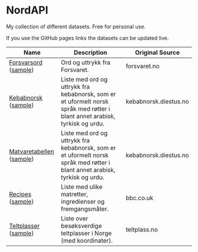 # NordAPI
My collection of different datasets. Free for personal use.

If you use the GitHub pages links the datasets can be updated live.

| Name | Description | Original Source |
|------|-------------|-----------------|
| [Forsvarsord](api/v1/forsvarsord.min.json) ([sample](api/v1/forsvarsord.min.json)) | Ord og uttrykk fra Forsvaret. | forsvaret.no |
| [Kebabnorsk](api/v1/kebabnorsk.min.json) ([sample](api/v1/kebabnorsk-sample.json)) | Liste med ord og uttrykk fra kebabnorsk, som er et uformelt norsk språk med røtter i blant annet arabisk, tyrkisk og urdu. | kebabnorsk.diestus.no |
| [Matvaretabellen](api/v1/matvaretabellen.min.json) ([sample](api/v1/matvaretabellen-sample.json)) | Liste med ord og uttrykk fra kebabnorsk, som er et uformelt norsk språk med røtter i blant annet arabisk, tyrkisk og urdu. | kebabnorsk.diestus.no |
| [Recipes](api/v1/recipes.min.json) ([sample](api/v1/recipe-sample.json)) | Liste med ulike matretter, ingredienser og fremgangsmåter. | bbc.co.uk |
| [Teltplasser](api/v1/teltplasser.min.json) ([sample](api/v1/teltplasser-sample.json)) | Liste over besøksverdige teltplasser i Norge (med koordinater). | teltplass.no |